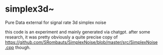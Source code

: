 # simplex3d~
Pure Data external for signal rate 3d simplex noise

this code is an experiment and mainly generated via chatgpt. after some research, it was pretty obviously a quite precise copy of https://github.com/SRombauts/SimplexNoise/blob/master/src/SimplexNoise.cpp though.
